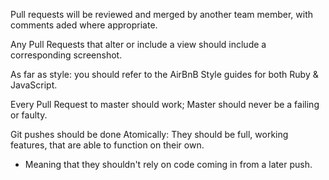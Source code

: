 Pull requests will be reviewed and merged by another team member, with comments aded where appropriate.

Any Pull Requests that alter or include a view should include a corresponding screenshot.

As far as style: you should refer to the AirBnB Style guides for both Ruby & JavaScript.

Every Pull Request to master should work; Master should never be a failing or faulty.

Git pushes should be done Atomically: They should be full, working features, that are able to function on their own.
  - Meaning that they shouldn't rely on code coming in from a later push.
